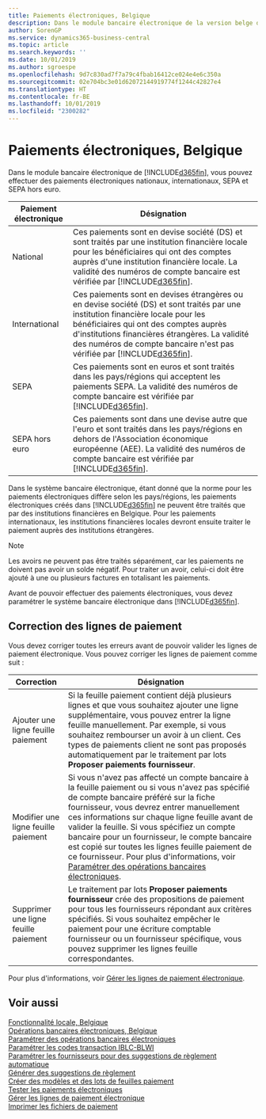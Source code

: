 ```yaml
---
title: Paiements électroniques, Belgique
description: Dans le module bancaire électronique de la version belge de Business Central, vous pouvez effectuer des paiements électroniques nationaux, internationaux, SEPA et SEPA hors euro.
author: SorenGP
ms.service: dynamics365-business-central
ms.topic: article
ms.search.keywords: ''
ms.date: 10/01/2019
ms.author: sgroespe
ms.openlocfilehash: 9d7c830ad7f7a79c4fbab16412ce024e4e6c350a
ms.sourcegitcommit: 02e704bc3e01d62072144919774f1244c42827e4
ms.translationtype: HT
ms.contentlocale: fr-BE
ms.lasthandoff: 10/01/2019
ms.locfileid: "2300282"
---
```

# <a name="belgian-electronic-payments"></a>Paiements électroniques, Belgique
Dans le module bancaire électronique de [!INCLUDE[d365fin](../../includes/d365fin_md.md)], vous pouvez effectuer des paiements électroniques nationaux, internationaux, SEPA et SEPA hors euro.  

|Paiement électronique|Désignation|  
|------------------------|---------------------------------------|  
|National|Ces paiements sont en devise société (DS) et sont traités par une institution financière locale pour les bénéficiaires qui ont des comptes auprès d'une institution financière locale. La validité des numéros de compte bancaire est vérifiée par [!INCLUDE[d365fin](../../includes/d365fin_md.md)].|  
|International|Ces paiements sont en devises étrangères ou en devise société (DS) et sont traités par une institution financière locale pour les bénéficiaires qui ont des comptes auprès d'institutions financières étrangères. La validité des numéros de compte bancaire n'est pas vérifiée par [!INCLUDE[d365fin](../../includes/d365fin_md.md)].|  
|SEPA|Ces paiements sont en euros et sont traités dans les pays/régions qui acceptent les paiements SEPA. La validité des numéros de compte bancaire est vérifiée par [!INCLUDE[d365fin](../../includes/d365fin_md.md)].|  
|SEPA hors euro|Ces paiements sont dans une devise autre que l'euro et sont traités dans les pays/régions en dehors de l'Association économique européenne (AEE). La validité des numéros de compte bancaire est vérifiée par [!INCLUDE[d365fin](../../includes/d365fin_md.md)].|  

 Dans le système bancaire électronique, étant donné que la norme pour les paiements électroniques diffère selon les pays/régions, les paiements électroniques créés dans [!INCLUDE[d365fin](../../includes/d365fin_md.md)] ne peuvent être traités que par des institutions financières en Belgique. Pour les paiements internationaux, les institutions financières locales devront ensuite traiter le paiement auprès des institutions étrangères.  

> [!NOTE]  
>  Les avoirs ne peuvent pas être traités séparément, car les paiements ne doivent pas avoir un solde négatif. Pour traiter un avoir, celui-ci doit être ajouté à une ou plusieurs factures en totalisant les paiements.  

Avant de pouvoir effectuer des paiements électroniques, vous devez paramétrer le système bancaire électronique dans [!INCLUDE[d365fin](../../includes/d365fin_md.md)].  

## <a name="correcting-payment-lines"></a>Correction des lignes de paiement  
Vous devez corriger toutes les erreurs avant de pouvoir valider les lignes de paiement électronique. Vous pouvez corriger les lignes de paiement comme suit :  

|Correction|Désignation|  
|----------------|---------------------------------------|  
|Ajouter une ligne feuille paiement|Si la feuille paiement contient déjà plusieurs lignes et que vous souhaitez ajouter une ligne supplémentaire, vous pouvez entrer la ligne feuille manuellement. Par exemple, si vous souhaitez rembourser un avoir à un client. Ces types de paiements client ne sont pas proposés automatiquement par le traitement par lots **Proposer paiements fournisseur**.|  
|Modifier une ligne feuille paiement|Si vous n'avez pas affecté un compte bancaire à la feuille paiement ou si vous n'avez pas spécifié de compte bancaire préféré sur la fiche fournisseur, vous devrez entrer manuellement ces informations sur chaque ligne feuille avant de valider la feuille. Si vous spécifiez un compte bancaire pour un fournisseur, le compte bancaire est copié sur toutes les lignes feuille paiement de ce fournisseur. Pour plus d'informations, voir [Paramétrer des opérations bancaires électroniques](how-to-set-up-electronic-banking.md).|  
|Supprimer une ligne feuille paiement|Le traitement par lots **Proposer paiements fournisseur** crée des propositions de paiement pour tous les fournisseurs répondant aux critères spécifiés. Si vous souhaitez empêcher le paiement pour une écriture comptable fournisseur ou un fournisseur spécifique, vous pouvez supprimer les lignes feuille correspondantes.|  

Pour plus d'informations, voir [Gérer les lignes de paiement électronique](how-to-manage-electronic-payment-lines.md).  

## <a name="see-also"></a>Voir aussi  
[Fonctionnalité locale, Belgique](belgium-local-functionality.md)  
[Opérations bancaires électroniques, Belgique](belgian-electronic-banking.md)   
[Paramétrer des opérations bancaires électroniques](how-to-set-up-electronic-banking.md)   
[Paramétrer les codes transaction IBLC-BLWI](how-to-set-up-iblc-blwi-transaction-codes.md)   
[Paramétrer les fournisseurs pour des suggestions de règlement automatique](how-to-set-up-vendors-for-automatic-payment-suggestions.md)   
[Générer des suggestions de règlement](how-to-generate-payment-suggestions.md)   
[Créer des modèles et des lots de feuilles paiement](how-to-create-payment-journal-templates-and-batches.md)   
[Tester les paiements électroniques](how-to-test-electronic-payments.md)   
[Gérer les lignes de paiement électronique](how-to-manage-electronic-payment-lines.md)   
[Imprimer les fichiers de paiement](how-to-print-payment-files.md)
